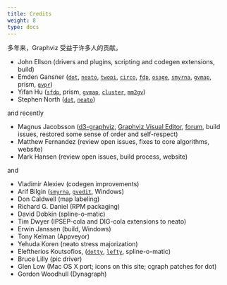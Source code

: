 ```yaml
---
title: Credits
weight: 8
type: docs
---
```

         
         
多年来，Graphviz 受益于许多人的贡献。

* John Ellson (drivers and plugins, scripting and codegen extensions, build)
* Emden Gansner ([`dot`](/docs/layouts/dot/), [`neato`](/docs/layouts/neato/), [`twopi`](/docs/layouts/twopi/), [`circo`](/docs/layouts/circo/), [`fdp`](/docs/layouts/fdp/), [`osage`](/docs/layouts/osage/), [`smyrna`](/docs/cli/smyrna/), [`gvmap`](/docs/cli/gvmap/), prism, [`gvpr`](/docs/cli/gvpr/))
* Yifan Hu ([`sfdp`](/docs/layouts/sfdp/), prism, [`gvmap`](/docs/cli/gvmap/), [`cluster`](/docs/cli/cluster/), [`mm2gv`](/docs/cli/mm2gv/))
* Stephen North ([`dot`](/docs/layouts/dot/), [`neato`](/docs/layouts/neato/))

and recently

* Magnus Jacobsson ([d3-graphviz](https://github.com/magjac/d3-graphviz), [Graphviz Visual Editor](http://magjac.com/graphviz-visual-editor/), [forum](https://forum.graphviz.org/), build issues, restored some sense of order and self-respect)
* Matthew Fernandez (review open issues, fixes to core algorithms, website)
* Mark Hansen (review open issues, build process, website)

and

* Vladimir Alexiev (codegen improvements)
* Arif Bilgin ([`smyrna`](/docs/cli/smyrna/), [`gvedit`](/docs/cli/gvedit/), Windows)
* Don Caldwell (map labeling)
* Richard G. Daniel (RPM packaging)
* David Dobkin (spline-o-matic)
* Tim Dwyer (IPSEP-cola and DIG-cola extensions to neato)
* Erwin Janssen (build, Windows)
* Tony Kelman (Appveyor)
* Yehuda Koren (neato stress majorization)
* Eleftherios Koutsofios, ([`dotty`](/docs/cli/dotty/), [`lefty`](/docs/cli/lefty/), spline-o-matic)
* Bruce Lilly (pic driver)
* Glen Low (Mac OS X port; icons on this site; cgraph patches for dot)
* Gordon Woodhull (Dynagraph)
